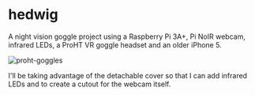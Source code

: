 # hedwig
A night vision goggle project using a Raspberry Pi 3A+, Pi NoIR webcam, infrared LEDs, a ProHT VR goggle headset and an older iPhone 5.

![proht-goggles](https://user-images.githubusercontent.com/15971213/80666963-b7926f00-8a52-11ea-8ed5-41cf654a17db.jpg)

I'll be taking advantage of the detachable cover so that I can add infrared LEDs and to create a cutout for the webcam itself.

